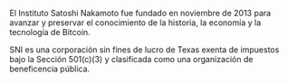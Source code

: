 El Instituto Satoshi Nakamoto fue fundado en noviembre de 2013 para avanzar y preservar el conocimiento de la historia, la economía y la tecnología de Bitcoin.

SNI es una corporación sin fines de lucro de Texas exenta de impuestos bajo la Sección 501(c)(3) y clasificada como una organización de beneficencia pública.
